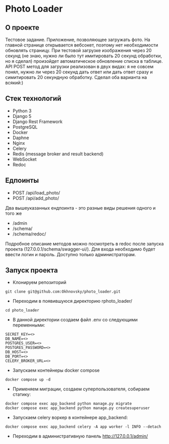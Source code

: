 # Photo Loader

## О проекте

Тестовое задание. Приложение, позволяющее загружать фото. На главной странице открывается вебсокет, поэтому нет необходимости обновлять страницу. При тестовой загрузке изображения через 20 секунд (не знаю, нужно ли было тут имитировать 20 секунд обработки, но я сделал) произойдет автоматическое обновление списка в таблице. API POST метод для загрузки реализован в двух видах: я не совсем понял, нужно ли через 20 секунд дать ответ или дать ответ сразу и симитировать 20 секундную обработку. Сделал оба варианта на всякий:)


## Стек технологий
- Python 3
- Django 5
- Django Rest Framework
- PostgreSQL
- Docker
- Daphne
- Nginx
- Celery
- Redis (message broker and result backend)
- WebSocket
- Redoc


## Едпоинты
- POST /api/load_photo/
- POST /api/add_photo/

Два вышеуказанных ендпоинта - это разные виды решения одного и того же

- /admin
- /schema/
- /schema/redoc/

Подробное описание методов можно посмотреть в redoc после запуска проекта (127.0.0.1/schema/swagger-ui/). Для входа необходимо будет ввести логин и пароль. Доступно только администраторам.

## Запуск проекта
- Клонируем репозиторий
```
git clone git@github.com:Okhnovsky/photo_loader.git
```
- Переходим в появившуюся директорию rphoto_loader/
```
cd photo_loader
```
- В данной директории создаем файл .env со следующими переменными:
```
SECRET_KEY=<>
DB_NAME=<>
POSTGRES_USER=<>
POSTGRES_PASSWORD=<>
DB_HOST=<>
DB_PORT=<>
CELERY_BROKER_URL=<>
```
- Запускаем контейнеры docker compose
```
docker compose up -d
```
- Применяем миграции, создаем суперпользователя, собираем статику:
```
docker compose exec app_backend python manage.py migrate
docker compose exec app_backend python manage.py createsuperuser
```
- Запускаем celery воркер в контейнере app_backend:
```
docker compose exec app_backend celery -A app worker -l INFO --detach
```
- Переходим в административную панель http://127.0.0.1/admin/